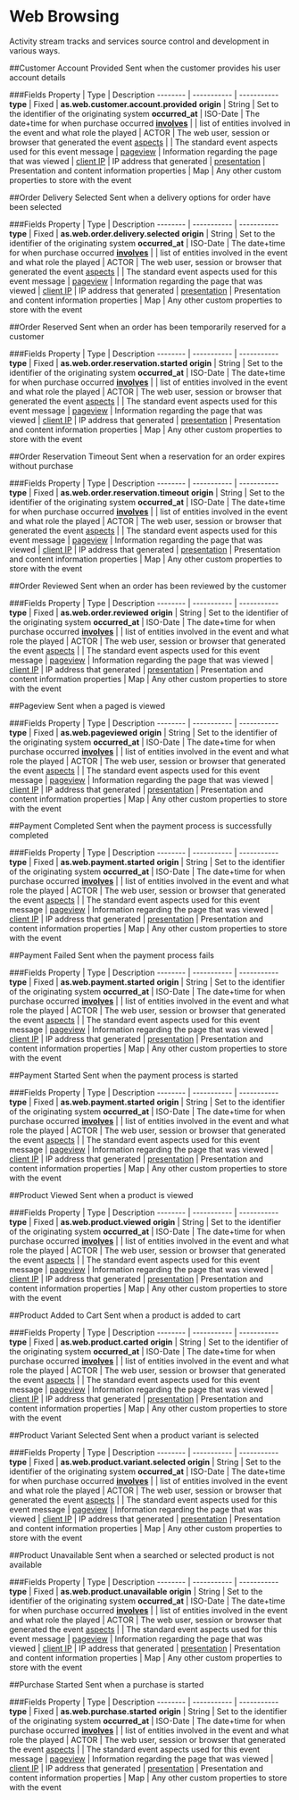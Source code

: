 # Web Browsing
Activity stream tracks and services source control and development in various ways.

##Customer Account Provided
Sent when the customer provides his user account details

###Fields
Property | Type | Description
-------- | ----------- | -----------
**type** | Fixed | **as.web.customer.account.provided**
**origin** | String | Set to the identifier of the originating system
**occurred_at** | ISO-Date | The date+time for when purchase occurred
**[involves](/as-api.html#event-relations)** | | list of entities involved in the event and what role the played
 | ACTOR | The web user, session or browser that generated the event
[aspects](/as-api.html#aspects) | | The standard event aspects used for this event message
 | [pageview](/as-api.html#pageview) | Information regarding the page that was viewed
 | [client IP](/as-api.html#client-ip) | IP address that generated
 | [presentation](/as-api.html#presentation) | Presentation and content information
properties | Map | Any other custom  properties to store with the event

##Order Delivery Selected
Sent when a delivery options for order have been selected

###Fields
Property | Type | Description
-------- | ----------- | -----------
**type** | Fixed | **as.web.order.delivery.selected**
**origin** | String | Set to the identifier of the originating system
**occurred_at** | ISO-Date | The date+time for when purchase occurred
**[involves](/as-api.html#event-relations)** | | list of entities involved in the event and what role the played
 | ACTOR | The web user, session or browser that generated the event
[aspects](/as-api.html#aspects) | | The standard event aspects used for this event message
 | [pageview](/as-api.html#pageview) | Information regarding the page that was viewed
 | [client IP](/as-api.html#client-ip) | IP address that generated
 | [presentation](/as-api.html#presentation) | Presentation and content information
properties | Map | Any other custom  properties to store with the event

##Order Reserved
Sent when an order has been temporarily reserved for a customer

###Fields
Property | Type | Description
-------- | ----------- | -----------
**type** | Fixed | **as.web.order.reservation.started**
**origin** | String | Set to the identifier of the originating system
**occurred_at** | ISO-Date | The date+time for when purchase occurred
**[involves](/as-api.html#event-relations)** | | list of entities involved in the event and what role the played
 | ACTOR | The web user, session or browser that generated the event
[aspects](/as-api.html#aspects) | | The standard event aspects used for this event message
 | [pageview](/as-api.html#pageview) | Information regarding the page that was viewed
 | [client IP](/as-api.html#client-ip) | IP address that generated
 | [presentation](/as-api.html#presentation) | Presentation and content information
properties | Map | Any other custom  properties to store with the event

##Order Reservation Timeout
Sent when a reservation for an order expires without purchase

###Fields
Property | Type | Description
-------- | ----------- | -----------
**type** | Fixed | **as.web.order.reservation.timeout**
**origin** | String | Set to the identifier of the originating system
**occurred_at** | ISO-Date | The date+time for when purchase occurred
**[involves](/as-api.html#event-relations)** | | list of entities involved in the event and what role the played
 | ACTOR | The web user, session or browser that generated the event
[aspects](/as-api.html#aspects) | | The standard event aspects used for this event message
 | [pageview](/as-api.html#pageview) | Information regarding the page that was viewed
 | [client IP](/as-api.html#client-ip) | IP address that generated
 | [presentation](/as-api.html#presentation) | Presentation and content information
properties | Map | Any other custom  properties to store with the event

##Order Reviewed
Sent when an order has been reviewed by the customer

###Fields
Property | Type | Description
-------- | ----------- | -----------
**type** | Fixed | **as.web.order.reviewed**
**origin** | String | Set to the identifier of the originating system
**occurred_at** | ISO-Date | The date+time for when purchase occurred
**[involves](/as-api.html#event-relations)** | | list of entities involved in the event and what role the played
 | ACTOR | The web user, session or browser that generated the event
[aspects](/as-api.html#aspects) | | The standard event aspects used for this event message
 | [pageview](/as-api.html#pageview) | Information regarding the page that was viewed
 | [client IP](/as-api.html#client-ip) | IP address that generated
 | [presentation](/as-api.html#presentation) | Presentation and content information
properties | Map | Any other custom  properties to store with the event

##Pageview
Sent when a paged is viewed

###Fields
Property | Type | Description
-------- | ----------- | -----------
**type** | Fixed | **as.web.pageviewed**
**origin** | String | Set to the identifier of the originating system
**occurred_at** | ISO-Date | The date+time for when purchase occurred
**[involves](/as-api.html#event-relations)** | | list of entities involved in the event and what role the played
 | ACTOR | The web user, session or browser that generated the event
[aspects](/as-api.html#aspects) | | The standard event aspects used for this event message
 | [pageview](/as-api.html#pageview) | Information regarding the page that was viewed
 | [client IP](/as-api.html#client-ip) | IP address that generated
 | [presentation](/as-api.html#presentation) | Presentation and content information
properties | Map | Any other custom  properties to store with the event

##Payment Completed
Sent when the payment process is successfully completed

###Fields
Property | Type | Description
-------- | ----------- | -----------
**type** | Fixed | **as.web.payment.started**
**origin** | String | Set to the identifier of the originating system
**occurred_at** | ISO-Date | The date+time for when purchase occurred
**[involves](/as-api.html#event-relations)** | | list of entities involved in the event and what role the played
 | ACTOR | The web user, session or browser that generated the event
[aspects](/as-api.html#aspects) | | The standard event aspects used for this event message
 | [pageview](/as-api.html#pageview) | Information regarding the page that was viewed
 | [client IP](/as-api.html#client-ip) | IP address that generated
 | [presentation](/as-api.html#presentation) | Presentation and content information
properties | Map | Any other custom  properties to store with the event

##Payment Failed
Sent when the payment process fails

###Fields
Property | Type | Description
-------- | ----------- | -----------
**type** | Fixed | **as.web.payment.started**
**origin** | String | Set to the identifier of the originating system
**occurred_at** | ISO-Date | The date+time for when purchase occurred
**[involves](/as-api.html#event-relations)** | | list of entities involved in the event and what role the played
 | ACTOR | The web user, session or browser that generated the event
[aspects](/as-api.html#aspects) | | The standard event aspects used for this event message
 | [pageview](/as-api.html#pageview) | Information regarding the page that was viewed
 | [client IP](/as-api.html#client-ip) | IP address that generated
 | [presentation](/as-api.html#presentation) | Presentation and content information
properties | Map | Any other custom  properties to store with the event

##Payment Started
Sent when the payment process is started

###Fields
Property | Type | Description
-------- | ----------- | -----------
**type** | Fixed | **as.web.payment.started**
**origin** | String | Set to the identifier of the originating system
**occurred_at** | ISO-Date | The date+time for when purchase occurred
**[involves](/as-api.html#event-relations)** | | list of entities involved in the event and what role the played
 | ACTOR | The web user, session or browser that generated the event
[aspects](/as-api.html#aspects) | | The standard event aspects used for this event message
 | [pageview](/as-api.html#pageview) | Information regarding the page that was viewed
 | [client IP](/as-api.html#client-ip) | IP address that generated
 | [presentation](/as-api.html#presentation) | Presentation and content information
properties | Map | Any other custom  properties to store with the event

##Product Viewed
Sent when a product is viewed

###Fields
Property | Type | Description
-------- | ----------- | -----------
**type** | Fixed | **as.web.product.viewed**
**origin** | String | Set to the identifier of the originating system
**occurred_at** | ISO-Date | The date+time for when purchase occurred
**[involves](/as-api.html#event-relations)** | | list of entities involved in the event and what role the played
 | ACTOR | The web user, session or browser that generated the event
[aspects](/as-api.html#aspects) | | The standard event aspects used for this event message
 | [pageview](/as-api.html#pageview) | Information regarding the page that was viewed
 | [client IP](/as-api.html#client-ip) | IP address that generated
 | [presentation](/as-api.html#presentation) | Presentation and content information
properties | Map | Any other custom  properties to store with the event

##Product Added to Cart
Sent when a product is added to cart

###Fields
Property | Type | Description
-------- | ----------- | -----------
**type** | Fixed | **as.web.product.carted**
**origin** | String | Set to the identifier of the originating system
**occurred_at** | ISO-Date | The date+time for when purchase occurred
**[involves](/as-api.html#event-relations)** | | list of entities involved in the event and what role the played
 | ACTOR | The web user, session or browser that generated the event
[aspects](/as-api.html#aspects) | | The standard event aspects used for this event message
 | [pageview](/as-api.html#pageview) | Information regarding the page that was viewed
 | [client IP](/as-api.html#client-ip) | IP address that generated
 | [presentation](/as-api.html#presentation) | Presentation and content information
properties | Map | Any other custom  properties to store with the event

##Product Variant Selected
Sent when a product variant is selected

###Fields
Property | Type | Description
-------- | ----------- | -----------
**type** | Fixed | **as.web.product.variant.selected**
**origin** | String | Set to the identifier of the originating system
**occurred_at** | ISO-Date | The date+time for when purchase occurred
**[involves](/as-api.html#event-relations)** | | list of entities involved in the event and what role the played
 | ACTOR | The web user, session or browser that generated the event
[aspects](/as-api.html#aspects) | | The standard event aspects used for this event message
 | [pageview](/as-api.html#pageview) | Information regarding the page that was viewed
 | [client IP](/as-api.html#client-ip) | IP address that generated
 | [presentation](/as-api.html#presentation) | Presentation and content information
properties | Map | Any other custom  properties to store with the event

##Product Unavailable
Sent when a searched or selected product is not available

###Fields
Property | Type | Description
-------- | ----------- | -----------
**type** | Fixed | **as.web.product.unavailable**
**origin** | String | Set to the identifier of the originating system
**occurred_at** | ISO-Date | The date+time for when purchase occurred
**[involves](/as-api.html#event-relations)** | | list of entities involved in the event and what role the played
 | ACTOR | The web user, session or browser that generated the event
[aspects](/as-api.html#aspects) | | The standard event aspects used for this event message
 | [pageview](/as-api.html#pageview) | Information regarding the page that was viewed
 | [client IP](/as-api.html#client-ip) | IP address that generated
 | [presentation](/as-api.html#presentation) | Presentation and content information
properties | Map | Any other custom  properties to store with the event

##Purchase Started
Sent when a purchase is started

###Fields
Property | Type | Description
-------- | ----------- | -----------
**type** | Fixed | **as.web.purchase.started**
**origin** | String | Set to the identifier of the originating system
**occurred_at** | ISO-Date | The date+time for when purchase occurred
**[involves](/as-api.html#event-relations)** | | list of entities involved in the event and what role the played
 | ACTOR | The web user, session or browser that generated the event
[aspects](/as-api.html#aspects) | | The standard event aspects used for this event message
 | [pageview](/as-api.html#pageview) | Information regarding the page that was viewed
 | [client IP](/as-api.html#client-ip) | IP address that generated
 | [presentation](/as-api.html#presentation) | Presentation and content information
properties | Map | Any other custom  properties to store with the event






